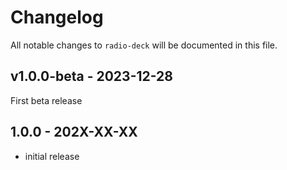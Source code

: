 # Changelog

All notable changes to `radio-deck` will be documented in this file.

## v1.0.0-beta - 2023-12-28

First beta release

## 1.0.0 - 202X-XX-XX

- initial release

